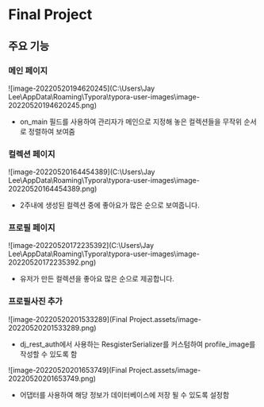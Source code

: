 # Final Project

## 주요 기능

### 메인 페이지

![image-20220520194620245](C:\Users\Jay Lee\AppData\Roaming\Typora\typora-user-images\image-20220520194620245.png)

* on_main 필드를 사용하여 관리자가 메인으로 지정해 놓은 컬렉션들을 무작위 순서로 정렬하여 보여줌

  

### 컬렉션 페이지

![image-20220520164454389](C:\Users\Jay Lee\AppData\Roaming\Typora\typora-user-images\image-20220520164454389.png)

* 2주내에 생성된 컬렉션 중에 좋아요가 많은 순으로 보여줍니다.



### 프로필 페이지

![image-20220520172235392](C:\Users\Jay Lee\AppData\Roaming\Typora\typora-user-images\image-20220520172235392.png)

* 유저가 만든 컬렉션을 좋아요 많은 순으로 제공합니다.



### 프로필사진 추가

![image-20220520201533289](Final Project.assets/image-20220520201533289.png)

* dj_rest_auth에서 사용하는 ResgisterSerializer를 커스텀하여 profile_image를 작성할 수 있도록 함

![image-20220520201653749](Final Project.assets/image-20220520201653749.png)

* 어댑터를 사용하여 해당 정보가 데이터베이스에 저장 될 수 있도록 설정함

  
